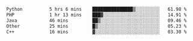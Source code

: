 <!--START_SECTION:waka-->

```txt
Python          5 hrs 6 mins    ███████████████▒░░░░░░░░░   61.98 %
PHP             1 hr 13 mins    ███▓░░░░░░░░░░░░░░░░░░░░░   14.91 %
Java            46 mins         ██▒░░░░░░░░░░░░░░░░░░░░░░   09.46 %
Other           25 mins         █▒░░░░░░░░░░░░░░░░░░░░░░░   05.23 %
C++             16 mins         ▓░░░░░░░░░░░░░░░░░░░░░░░░   03.30 %
```

<!--END_SECTION:waka-->

